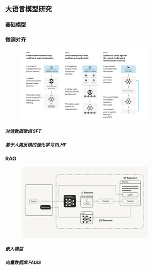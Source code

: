 ## 大语言模型研究

### 基础模型

### 微调对齐

<div align="center">
<img src='assets/InstructGPT.png' width=400 >
</div>

##### 对话数据微调 SFT

##### 基于人类反馈的强化学习 RLHF

### RAG

<div align="center">
<img src='assets/RAG.png' width=400 >
</div>

##### 嵌入模型

##### 向量数据库 FAISS
